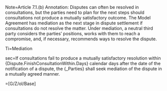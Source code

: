 Note=Article 7.1.(b) Annotation: Disputes can often be resolved in consultations, but the parties need to plan for the next steps should consultations not produce a mutually satisfactory outcome. The Model Agreement has mediation as the next stage in dispute settlement if consultations do not resolve the matter. Under mediation, a neutral third party considers the parties’ positions, works with them to reach a compromise, and, if necessary, recommends ways to resolve the dispute.

Ti=Mediation

sec=If consultations fail to produce a mutually satisfactory resolution within {Dispute.FinishConsultationWithin.Days} calendar days after the date of the notification of a dispute, the {_Parties} shall seek mediation of the dispute in a mutually agreed manner.

=[G/Z/ol/Base]